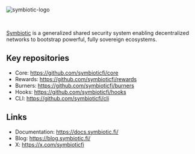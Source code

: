 <br/>

![symbiotic-logo](https://github.com/symbioticfi/.github/assets/22330612/d23dcebc-4b80-41c1-b94b-1b33663b683b)

<br/>

[Symbiotic](https://symbiotic.fi) is a generalized shared security system enabling decentralized networks to bootstrap powerful, fully sovereign ecosystems.


## Key repositories
 - Core: https://github.com/symbioticfi/core
 - Rewards: https://github.com/symbioticfi/rewards
 - Burners: https://github.com/symbioticfi/burners
 - Hooks: https://github.com/symbioticfi/hooks
 - CLI: https://github.com/symbioticfi/cli

## Links
 - Documentation: https://docs.symbiotic.fi/
 - Blog: https://blog.symbiotic.fi/
 - X: https://x.com/symbioticfi
